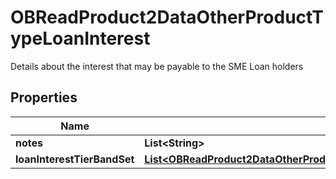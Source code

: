 

# OBReadProduct2DataOtherProductTypeLoanInterest

Details about the interest that may be payable to the SME Loan holders
## Properties

Name | Type | Description | Notes
------------ | ------------- | ------------- | -------------
**notes** | **List&lt;String&gt;** |  |  [optional]
**loanInterestTierBandSet** | [**List&lt;OBReadProduct2DataOtherProductTypeLoanInterestLoanInterestTierBandSet&gt;**](OBReadProduct2DataOtherProductTypeLoanInterestLoanInterestTierBandSet.md) |  | 



